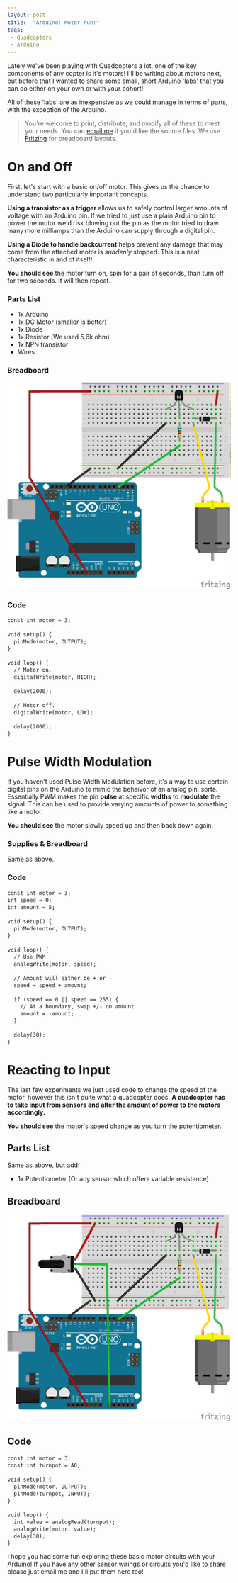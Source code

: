 ```yaml
---
layout: post
title:  "Arduino: Motor Fun!"
tags:
 - Quadcopters
 - Arduino
---
```


Lately we've been playing with Quadcopters a lot, one of the key components of any copter is it's motors! I'll be writing about motors next, but before that I wanted to share some small, short Arduino 'labs' that you can do either on your own or with your cohort!

All of these 'labs' are as inexpensive as we could manage in terms of parts, with the exception of the Arduino.

> You're welcome to print, distribute, and modify all of these to meet your needs. You can [email me](mailto:andrew+blog@hoverbear.org) if you'd like the source files. We use [Fritzing](http://www.fritzing.org/) for breadboard layouts.

# On and Off

First, let's start with a basic on/off motor. This gives us the chance to understand two particularly important concepts.

**Using a transistor as a trigger** allows us to safely control larger amounts of voltage with an Arduino pin. If we tried to just use a plain Arduino pin to power the motor we'd risk blowing out the pin as the motor tried to draw many more milliamps than the Arduino can supply through a digital pin.

**Using a Diode to handle backcurrent** helps prevent any damage that may come from the attached motor is *suddenly* stopped. This is a neat characteristic in and of itself!

**You should see** the motor turn on, spin for a pair of seconds, than turn off for two seconds. It will then repeat.

### Parts List

* 1x Arduino
* 1x DC Motor (smaller is better)
* 1x Diode
* 1x Resistor (We used 5.6k ohm)
* 1x NPN transistor
* Wires

### Breadboard

![Plain](/assets/2015/06/plain.png)

### Code

    const int motor = 3;

    void setup() {
      pinMode(motor, OUTPUT);
    }

    void loop() {
      // Motor on.
      digitalWrite(motor, HIGH);

      delay(2000);

      // Motor off.
      digitalWrite(motor, LOW);

      delay(2000);
    }

# Pulse Width Modulation

If you haven't used Pulse Width Modulation before, it's a way to use certain digital pins on the Arduino to mimic the behaivor of an analog pin, sorta. Essentially PWM makes the pin **pulse** at specific **widths** to **modulate** the signal. This can be used to provide varying amounts of power to something like a motor.

**You should see** the motor slowly speed up and then back down again.

### Supplies & Breadboard

Same as above.

### Code

    const int motor = 3;
    int speed = 0;
    int amount = 5;

    void setup() {
      pinMode(motor, OUTPUT);
    }

    void loop() {
      // Use PWM
      analogWrite(motor, speed);

      // Amount will either be + or -
      speed = speed + amount;

      if (speed == 0 || speed == 255) {
        // At a boundary, swap +/- on amount
        amount = -amount;
      }

      delay(30);
    }


# Reacting to Input

The last few experiments we just used code to change the speed of the motor, however this isn't quite what a quadcopter does. **A quadcopter has to take input from sensors and alter the amount of power to the motors accordingly.**

**You should see** the motor's speed change as you turn the potentiometer.

## Parts List

Same as above, but add:

* 1x Potentiometer (Or any sensor which offers variable resistance)

## Breadboard

![Turnpot](/assets/2015/06/turnpot.png)

## Code

    const int motor = 3;
    const int turnpot = A0;

    void setup() {
      pinMode(motor, OUTPUT);
      pinMode(turnpot, INPUT);
    }

    void loop() {
      int value = analogRead(turnpot);
      analogWrite(motor, value);
      delay(30);
    }


I hope you had some fun exploring these basic motor circuits with your Arduino! If you have any other sensor wirings or circuits you'd like to share please just email me and I'll put them here too!
